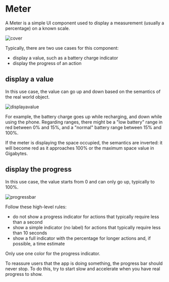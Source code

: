 # Meter

A Meter is a simple UI component used to display a measurement (usually a percentage) on a known scale.

![cover](https://user-images.githubusercontent.com/10867086/36546429-4d6179f2-17e3-11e8-8cc7-04d362304f7c.jpg)

Typically, there are two use cases for this component:
- display a value, such as a battery charge indicator
- display the progress of an action

## display a value

In this use case, the value can go up and down based on the semantics of the real world object.

![displayavalue](https://user-images.githubusercontent.com/10867086/36546866-5c9e3efe-17e4-11e8-9b7a-4ede95f0faa3.jpg)

For example, the battery charge goes up while recharging, and down while using the phone. Regarding ranges, there might be a "low battery" range in red between 0% and 15%, and a "normal" battery range between 15% and 100%.

If the meter is displaying the space occupied, the semantics are inverted: it will become red as it approaches 100% or the maximum space value in Gigabytes.

## display the progress

In this use case, the value starts from 0 and can only go up, typically to 100%.

![progressbar](https://user-images.githubusercontent.com/10867086/36546608-c77eb2fe-17e3-11e8-9f72-5bac98150877.jpg)

Follow these high-level rules:
- do not show a progress indicator for actions that typically require less than a second
- show a simple indicator (no label) for actions that typically require less than 10 seconds
- show a full indicator with the percentage for longer actions and, if possible, a time estimate

Only use one color for the progress indicator.

To reassure users that the app is doing something, the progress bar should never stop. To do this, try to start slow and accelerate when you have real progress to show.
